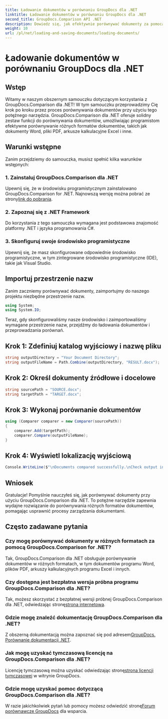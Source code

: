 ```yaml
---
title: Ładowanie dokumentów w porównaniu GroupDocs dla .NET
linktitle: Ładowanie dokumentów w porównaniu GroupDocs dla .NET
second_title: GroupDocs.Comparison API .NET
description: Dowiedz się, jak efektywnie porównywać dokumenty za pomocą GroupDocs.Comparison dla .NET. Usprawnij procesy zarządzania dokumentami.
weight: 10
url: /pl/net/loading-and-saving-documents/loading-documents/
---
```


# Ładowanie dokumentów w porównaniu GroupDocs dla .NET

## Wstęp
Witamy w naszym obszernym samouczku dotyczącym korzystania z GroupDocs.Comparison dla .NET! W tym samouczku przeprowadzimy Cię krok po kroku przez proces porównywania dokumentów przy użyciu tego potężnego narzędzia. GroupDocs.Comparison dla .NET oferuje solidny zestaw funkcji do porównywania dokumentów, umożliwiając programistom efektywne porównywanie różnych formatów dokumentów, takich jak dokumenty Word, pliki PDF, arkusze kalkulacyjne Excel i inne.
## Warunki wstępne
Zanim przejdziemy do samouczka, musisz spełnić kilka warunków wstępnych:
### 1. Zainstaluj GroupDocs.Comparison dla .NET
 Upewnij się, że w środowisku programistycznym zainstalowano GroupDocs.Comparison for .NET. Najnowszą wersję można pobrać ze strony[link do pobrania](https://releases.groupdocs.com/comparison/net/).
### 2. Zapoznaj się z .NET Framework
Do korzystania z tego samouczka wymagana jest podstawowa znajomość platformy .NET i języka programowania C#.
### 3. Skonfiguruj swoje środowisko programistyczne
Upewnij się, że masz skonfigurowane odpowiednie środowisko programistyczne, w tym zintegrowane środowisko programistyczne (IDE), takie jak Visual Studio.

## Importuj przestrzenie nazw
Zanim zaczniemy porównywać dokumenty, zaimportujmy do naszego projektu niezbędne przestrzenie nazw.

```csharp
using System;
using System.IO;
```

Teraz, gdy skonfigurowaliśmy nasze środowisko i zaimportowaliśmy wymagane przestrzenie nazw, przejdźmy do ładowania dokumentów i przeprowadzania porównań.
## Krok 1: Zdefiniuj katalog wyjściowy i nazwę pliku
```csharp
string outputDirectory = "Your Document Directory";
string outputFileName = Path.Combine(outputDirectory, "RESULT.docx");
```
## Krok 2: Określ dokumenty źródłowe i docelowe
```csharp
string sourcePath = "SOURCE.docx";
string targetPath = "TARGET.docx";
```
## Krok 3: Wykonaj porównanie dokumentów
```csharp
using (Comparer comparer = new Comparer(sourcePath))
{
    comparer.Add(targetPath);
    comparer.Compare(outputFileName);
}
```
## Krok 4: Wyświetl lokalizację wyjściową
```csharp
Console.WriteLine($"\nDocuments compared successfully.\nCheck output in {outputDirectory}.");
```

## Wniosek
Gratulacje! Pomyślnie nauczyłeś się, jak porównywać dokumenty przy użyciu GroupDocs.Comparison dla .NET. To potężne narzędzie zapewnia wydajne rozwiązanie do porównywania różnych formatów dokumentów, pomagając usprawnić procesy zarządzania dokumentami.
## Często zadawane pytania
### Czy mogę porównywać dokumenty w różnych formatach za pomocą GroupDocs.Comparison for .NET?
Tak, GroupDocs.Comparison dla .NET obsługuje porównywanie dokumentów w różnych formatach, w tym dokumentów programu Word, plików PDF, arkuszy kalkulacyjnych programu Excel i innych.
### Czy dostępna jest bezpłatna wersja próbna programu GroupDocs.Comparison dla .NET?
 Tak, możesz skorzystać z bezpłatnej wersji próbnej GroupDocs.Comparison dla .NET, odwiedzając stronę[strona internetowa](https://releases.groupdocs.com/).
### Gdzie mogę znaleźć dokumentację GroupDocs.Comparison dla .NET?
 Z obszerną dokumentacją można zapoznać się pod adresem[GroupDocs. Porównanie dokumentacji .NET](https://tutorials.groupdocs.com/comparison/net/).
### Jak mogę uzyskać tymczasową licencję na GroupDocs.Comparison dla .NET?
 Licencję tymczasową można uzyskać odwiedzając stronę[strona licencji tymczasowej](https://purchase.groupdocs.com/temporary-license/) w witrynie GroupDocs.
### Gdzie mogę uzyskać pomoc dotyczącą GroupDocs.Comparison dla .NET?
 W razie jakichkolwiek pytań lub pomocy możesz odwiedzić stronę[Forum porównawcze GroupDocs](https://forum.groupdocs.com/c/comparison/12) dla wsparcia.